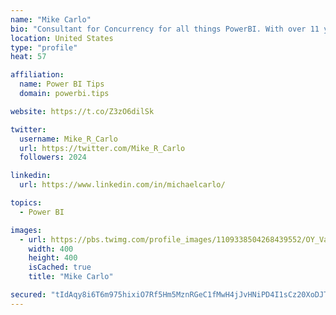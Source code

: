 ```yaml
---
name: "Mike Carlo"
bio: "Consultant for Concurrency for all things PowerBI. With over 11 years of data experience I'm making waves by deploying PowerBI into local Milwaukee Companies."
location: United States
type: "profile"
heat: 57

affiliation:
  name: Power BI Tips
  domain: powerbi.tips

website: https://t.co/Z3zO6dilSk

twitter:
  username: Mike_R_Carlo
  url: https://twitter.com/Mike_R_Carlo
  followers: 2024

linkedin:
  url: https://www.linkedin.com/in/michaelcarlo/

topics:
  - Power BI

images:
  - url: https://pbs.twimg.com/profile_images/1109338504268439552/OY_Va867_400x400.jpg
    width: 400
    height: 400
    isCached: true
    title: "Mike Carlo"

secured: "tIdAqy8i6T6m975hixiO7Rf5Hm5MznRGeC1fMwH4jJvHNiPD4I1sCz20XoDJTMZ2IjSrWB9FPgi4JmMY+qMGEb7PJBEbvq4jmJqT9KCv+zpHReCRUzc7ketXEFP0L9CT51bHkD7DqxmaLG89wGOaUaM2Bqa080erT906kyY2lax3GBAzMXrm7a16qAc6Hr23va1jsCD0Z0f+A1rWC7l3tJM8sQB4wiB8u9SMHXCuLI3ZjwAvT2/QXYRgUrZCnMuC4teCqHaKdr9ySPI61Ct7wdRh+HmnnSG5kV9KJEZ/6TkyP/X5DmJvC+gEg/8Im6Q1pDJKaEXoOdyoAlyJZx4zbd+v+ZyOPuyv4xR2bCHWZgfGtzcNW5syObOkLOf90ffkhYhvTvNVtP/WehyaSifHB9OGJzYep7LU9FBHk9mvrzk=;5t50y9mmz70OnHuzA2WJNw=="
---
```


